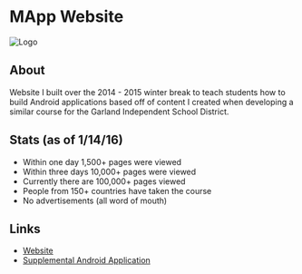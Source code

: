 # MApp Website

![Logo](http://spencer-shadley.github.io/img/portfolio/mapp.jpg)

## About

Website I built over the 2014 - 2015 winter break to teach students how to build Android applications based off of content I created when developing a similar course for the Garland Independent School District.

## Stats (as of 1/14/16)

 - Within one day 1,500+ pages were viewed
 - Within three days 10,000+ pages were viewed
 - Currently there are 100,000+ pages viewed
 - People from 150+ countries have taken the course
 - No advertisements (all word of mouth)

## Links

 - [Website](http://mapp-develop.appspot.com/)
 - [Supplemental Android Application](https://play.google.com/store/apps/details?id=com.feztheforeigner.mobileapps)
